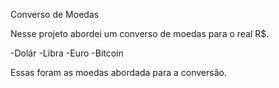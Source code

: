 Converso de Moedas

Nesse projeto abordei um converso de moedas para o real R$.

-Dolár
-Libra
-Euro
-Bitcoin

Essas foram as moedas abordada para a conversão.

